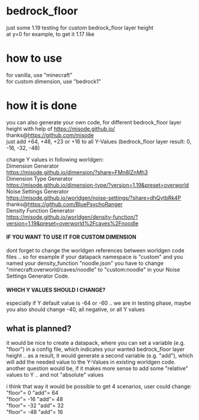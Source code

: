 # bedrock_floor
just some 1.19 testing for custom bedrock_floor layer height  
at y=0 for example, to get it 1.17 like

# how to use
for vanilla, use "minecraft"  
for custom dimension, use "bedrock1"

# how it is done
you can also generate your own code, for different bedrock_floor layer height with help of https://misode.github.io/ thanks@https://github.com/misode  
just add +64, +48, +23 or +16 to all Y-Values (bedrock_floor layer result: 0, -16, -32, -48)

change Y values in following worldgen:  
Dimension Generator  
https://misode.github.io/dimension/?share=FMn8lZnMh3  
Dimension Type Generator  
https://misode.github.io/dimension-type/?version=1.19&preset=overworld  
Noise Settings Generator  
https://misode.github.io/worldgen/noise-settings/?share=dhQytbRk4P thanks@https://github.com/BluePsychoRanger  
Density Function Generator  
https://misode.github.io/worldgen/density-function/?version=1.19&preset=overworld%2Fcaves%2Fnoodle  

#### IF YOU WANT TO USE IT FOR CUSTOM DIMENSION
dont forget to change the worldgen references between worldgen code files .. 
so for example if your datapack namespace is "custom" and you named your density_function "noodle.json" you have to change "minecraft:overworld/caves/noodle" to "custom:noodle" in your Noise Settings Generator Code.

#### WHICH Y VALUES SHOULD I CHANGE?
especially if Y default value is -64 or -60 .. we are in testing phase, maybe you also should change -40, all negative, or all Y values

## what is planned?
it would be nice to create a datapack, where you can set a variable (e.g. "floor") in a config file, which indicates your wanted bedrock_floor layer height ..
as a result, it would generate a second variable (e.g. "add"), which will add the needed value to the Y-Values in existing worldgen code.  
another question would be, if it makes more sense to add some "relative" values to Y .. and not "absolute" values


i think that way it would be possible to get 4 scenarios, user could change:  
"floor"=	0		  "add"=	64  
"floor"=	-16		"add"=	48  
"floor"=	-32		"add"=	32  
"floor"=	-48		"add"=	16  

